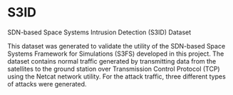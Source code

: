 # S3ID
SDN-based Space Systems Intrusion Detection (S3ID) Dataset

This dataset was generated to validate the utility of the SDN-based Space Systems Framework for Simulations (S3FS) developed in this project. The dataset contains normal traffic generated by transmitting data from the satellites to the ground station over Transmission Control Protocol (TCP) using the Netcat
network utility. For the attack traffic, three different types of attacks were generated.
